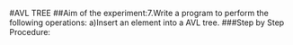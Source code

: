 #AVL TREE
##Aim of the experiment:7.Write a program to perform the following operations:
a)Insert an element into a AVL tree.
###Step by Step Procedure:
